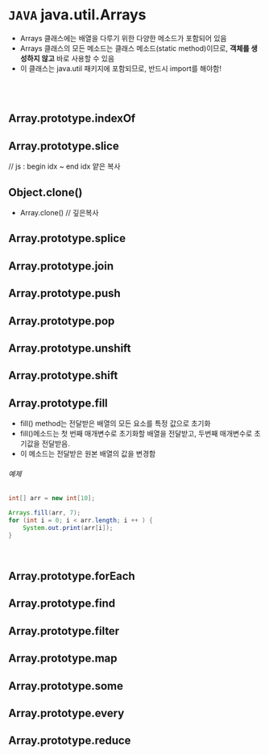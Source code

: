 # `JAVA`  java.util.Arrays
* Arrays 클래스에는 배열을 다루기 위한 다양한 메소드가 포함되어 있음
* Arrays 클래스의 모든 메소드는 클래스 메소드(static method)이므로, **객체를 생성하지 않고** 바로 사용할 수 있음
* 이 클래스는 java.util 패키지에 포함되므로, 반드시 import를 해야함!

<br><br>

## Array.prototype.indexOf
## Array.prototype.slice
// js : begin idx ~ end idx 얕은 복사

## Object.clone()
* Array.clone() // 깊은복사

## Array.prototype.splice
## Array.prototype.join
## Array.prototype.push
## Array.prototype.pop
## Array.prototype.unshift
## Array.prototype.shift
## Array.prototype.fill
* fill() method는 전달받은 배열의 모든 요소를 특정 값으로 초기화
* fill()메소드는 첫 번째 매개변수로 초기화할 배열을 전달받고, 두번째 매개변수로 초기값을 전달받음.
* 이 메소드는 전달받은 원본 배열의 값을 변경함

###### 예제
```java
int[] arr = new int[10];

Arrays.fill(arr, 7);
for (int i = 0; i < arr.length; i ++ ) {
	System.out.print(arr[i]);
}
```

<br>

## Array.prototype.forEach

## Array.prototype.find
## Array.prototype.filter
## Array.prototype.map
## Array.prototype.some
## Array.prototype.every
## Array.prototype.reduce